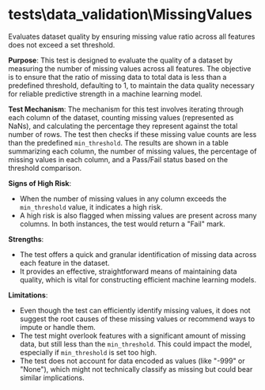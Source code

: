 # tests\data_validation\MissingValues

Evaluates dataset quality by ensuring missing value ratio across all features does not exceed a set threshold.

**Purpose**: This test is designed to evaluate the quality of a dataset by measuring the number of missing values
across all features. The objective is to ensure that the ratio of missing data to total data is less than a
predefined threshold, defaulting to 1, to maintain the data quality necessary for reliable predictive strength in a
machine learning model.

**Test Mechanism**: The mechanism for this test involves iterating through each column of the dataset, counting
missing values (represented as NaNs), and calculating the percentage they represent against the total number of
rows. The test then checks if these missing value counts are less than the predefined `min_threshold`. The results
are shown in a table summarizing each column, the number of missing values, the percentage of missing values in
each column, and a Pass/Fail status based on the threshold comparison.

**Signs of High Risk**:
- When the number of missing values in any column exceeds the `min_threshold` value, it indicates a high risk.
- A high risk is also flagged when missing values are present across many columns. In both instances, the test
would return a "Fail" mark.

**Strengths**:
- The test offers a quick and granular identification of missing data across each feature in the dataset.
- It provides an effective, straightforward means of maintaining data quality, which is vital for constructing
efficient machine learning models.

**Limitations**:
- Even though the test can efficiently identify missing values, it does not suggest the root causes of these
missing values or recommend ways to impute or handle them.
- The test might overlook features with a significant amount of missing data, but still less than the
`min_threshold`. This could impact the model, especially if `min_threshold` is set too high.
- The test does not account for data encoded as values (like "-999" or "None"), which might not technically
classify as missing but could bear similar implications.